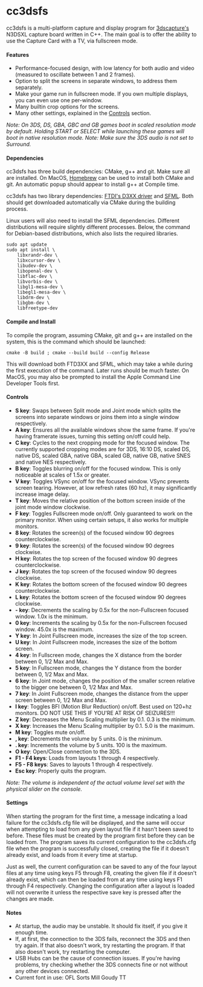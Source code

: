 # cc3dsfs

cc3dsfs is a multi-platform capture and display program for [3dscapture's](https://3dscapture.com/) N3DSXL capture board written in C++.
The main goal is to offer the ability to use the Capture Card with a TV, via fullscreen mode.

#### Features

- Performance-focused design, with low latency for both audio and video (measured to oscillate between 1 and 2 frames).
- Option to split the screens in separate windows, to address them separately.
- Make your game run in fullscreen mode. If you own multiple displays, you can even use one per-window.
- Many builtin crop options for the screens.
- Many other settings, explained in the [Controls](####Controls) section.

_Note: On 3DS, DS, GBA, GBC and GB games boot in scaled resolution mode by default. Holding START or SELECT while launching these games will boot in native resolution mode._
_Note: Make sure the 3DS audio is not set to Surround._

#### Dependencies

cc3dsfs has three build dependencies: CMake, g++ and git.
Make sure all are installed.
On MacOS, [Homebrew](https://brew.sh/) can be used to install both CMake and git. An automatic popup should appear to install g++ at Compile time.

cc3dsfs has two library dependencies: [FTDI's D3XX driver](https://ftdichip.com/drivers/d3xx-drivers/) and [SFML](https://www.sfml-dev.org/).
Both should get downloaded automatically via CMake during the building process.

Linux users will also need to install the SFML dependencies. Different distributions will require slightly different processes.
Below, the command for Debian-based distributions, which also lists the required libraries.

```
sudo apt update
sudo apt install \
    libxrandr-dev \
    libxcursor-dev \
    libudev-dev \
    libopenal-dev \
    libflac-dev \
    libvorbis-dev \
    libgl1-mesa-dev \
    libegl1-mesa-dev \
    libdrm-dev \
    libgbm-dev \
    libfreetype-dev
```

#### Compile and Install

To compile the program, assuming CMake, git and g++ are installed on the system, this is the command which should be launched:

```
cmake -B build ; cmake --build build --config Release
```

This will download both FTD3XX and SFML, which may take a while during the first execution of the command. Later runs should be much faster.
On MacOS, you may also be prompted to install the Apple Command Line Developer Tools first.

#### Controls

- __S key__: Swaps between Split mode and Joint mode which splits the screens into separate windows or joins them into a single window respectively.
- __A key__: Ensures all the available windows show the same frame. If you're having framerate issues, turning this setting on/off could help.
- __C key__: Cycles to the next cropping mode for the focused window. The currently supported cropping modes are for 3DS, 16:10 DS, scaled DS, native DS, scaled GBA, native GBA, scaled GB, native GB, native SNES and native NES respectively.
- __B key__: Toggles blurring on/off for the focused window. This is only noticeable at scales of 1.5x or greater.
- __V key__: Toggles VSync on/off for the focused window. VSync prevents screen tearing. However, at low refresh rates (60 hz), it may significantly increase image delay.
- __T key__: Moves the relative position of the bottom screen inside of the joint mode window clockwise.
- __F key__: Toggles Fullscreen mode on/off. Only guaranteed to work on the primary monitor. When using certain setups, it also works for multiple monitors.
- __8 key__: Rotates the screen(s) of the focused window 90 degrees counterclockwise.
- __9 key__: Rotates the screen(s) of the focused window 90 degrees clockwise.
- __H key__: Rotates the top screen of the focused window 90 degrees counterclockwise.
- __J key__: Rotates the top screen of the focused window 90 degrees clockwise.
- __K key__: Rotates the bottom screen of the focused window 90 degrees counterclockwise.
- __L key__: Rotates the bottom screen of the focused window 90 degrees clockwise.
- __- key__: Decrements the scaling by 0.5x for the non-Fullscreen focused window. 1.0x is the minimum.
- __0 key__: Increments the scaling by 0.5x for the non-Fullscreen focused window. 45.0x is the maximum.
- __Y key__: In Joint Fullscreen mode, increases the size of the top screen.
- __U key__: In Joint Fullscreen mode, increases the size of the bottom screen.
- __4 key__: In Fullscreen mode, changes the X distance from the border between 0, 1/2 Max and Max.
- __5 key__: In Fullscreen mode, changes the Y distance from the border between 0, 1/2 Max and Max.
- __6 key__: In Joint mode, changes the position of the smaller screen relative to the bigger one between 0, 1/2 Max and Max.
- __7 key__: In Joint Fullscreen mode, changes the distance from the upper screen between 0, 1/2 Max and Max.
- __I key__: Toggles BFI (Motion Blur Reduction) on/off. Best used on 120+hz monitors. DO NOT USE THIS IF YOU'RE AT RISK OF SEIZURES!!!
- __Z key__: Decreases the Menu Scaling multiplier by 0.1. 0.3 is the minimum.
- __X key__: Increases the Menu Scaling multiplier by 0.1. 5.0 is the maximum.
- __M key__: Toggles mute on/off.
- __, key__: Decrements the volume by 5 units. 0 is the minimum.
- __. key__: Increments the volume by 5 units. 100 is the maximum.
- __O key__: Open/Close connection to the 3DS.
- __F1 - F4 keys__: Loads from layouts 1 through 4 respectively.
- __F5 - F8 keys__: Saves to layouts 1 through 4 respectively.
- __Esc key__: Properly quits the program.

_Note: The volume is independent of the actual volume level set with the physical slider on the console._

#### Settings

When starting the program for the first time, a message indicating a load failure for the cc3dsfs.cfg file will be displayed, and the same will occur when attempting to load from any given layout file if it hasn't been saved to before. These files must be created by the program first before they can be loaded from. The program saves its current configuration to the cc3dsfs.cfg file when the program is successfully closed, creating the file if it doesn't already exist, and loads from it every time at startup.

Just as well, the current configuration can be saved to any of the four layout files at any time using keys F5 through F8, creating the given file if it doesn't already exist, which can then be loaded from at any time using keys F1 through F4 respectively. Changing the configuration after a layout is loaded will not overwrite it unless the respective save key is pressed after the changes are made.

#### Notes

- At startup, the audio may be unstable. It should fix itself, if you give it enough time.
- If, at first, the connection to the 3DS fails, reconnect the 3DS and then try again. If that also doesn't work, try restarting the program. If that also doesn't work, try restarting the computer.
- USB Hubs can be the cause of connection issues. If you're having problems, try checking whether the 3DS connects fine or not without any other devices connected.
- Current font in use: OFL Sorts Mill Goudy TT

